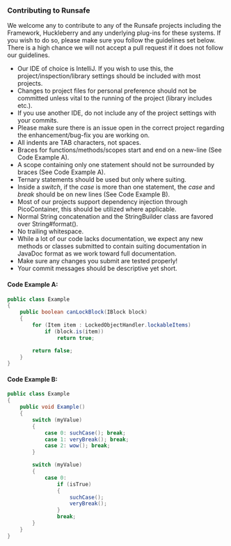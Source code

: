 ### Contributing to Runsafe

We welcome any to contribute to any of the Runsafe projects including the Framework, Huckleberry and any underlying plug-ins for these systems. If you wish to do so, please make sure you follow the guidelines set below. There is a high chance we will not accept a pull request if it does not follow our guidelines.

* Our IDE of choice is IntelliJ. If you wish to use this, the project/inspection/library settings should be included with most projects.
* Changes to project files for personal preference should not be committed unless vital to the running of the project (library includes etc.).
* If you use another IDE, do not include any of the project settings with your commits.
* Please make sure there is an issue open in the correct project regarding the enhancement/bug-fix you are working on.
* All indents are TAB characters, not spaces.
* Braces for functions/methods/scopes start and end on a new-line (See Code Example A).
* A scope containing only one statement should not be surrounded by braces (See Code Example A).
* Ternary statements should be used but only where suiting.
* Inside a *switch*, if the *case* is more than one statement, the *case* and *break* should be on new lines (See Code Example B).
* Most of our projects support dependency injection through PicoContainer, this should be utilized where applicable.
* Normal String concatenation and the StringBuilder class are favored over String#format().
* No trailing whitespace.
* While a lot of our code lacks documentation, we expect any new methods or classes submitted to contain suiting documentation in JavaDoc format as we work toward full documentation.
* Make sure any changes you submit are tested properly!
* Your commit messages should be descriptive yet short.

#### Code Example A:
```java
public class Example
{
	public boolean canLockBlock(IBlock block)
	{
		for (Item item : LockedObjectHandler.lockableItems)
			if (block.is(item))
				return true;

		return false;
	}
}
```

#### Code Example B:
```java
public class Example
{
	public void Example()
    {
	    switch (myValue)
	    {
		    case 0: suchCase(); break;
		    case 1: veryBreak(); break;
		    case 2: wow(); break;
	    }

	    switch (myValue)
	    {
		    case 0:
			    if (isTrue)
			    {
				    suchCase();
				    veryBreak();
			    }
			    break;
	    }			
    }
}
```